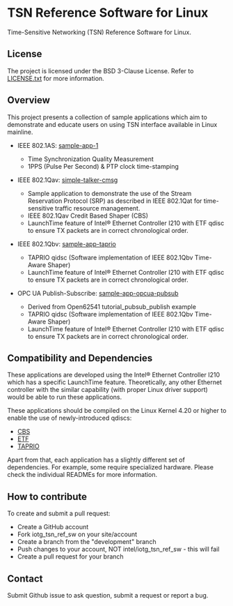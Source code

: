 # TSN Reference Software for Linux
Time-Sensitive Networking (TSN) Reference Software for Linux.

## License
The project is licensed under the BSD 3-Clause License. Refer to
[LICENSE.txt](LICENSE.txt) for more information.

## Overview
This project presents a collection of sample applications which aim to
demonstrate and educate users on using TSN interface available in Linux mainline.

+ IEEE 802.1AS: [sample-app-1](sample-app-1/README.md)
    * Time Synchronization Quality Measurement
    * 1PPS (Pulse Per Second) & PTP clock time-stamping

+ IEEE 802.1Qav: [simple-talker-cmsg](simple-talker-cmsg/README.md)
    * Sample application to demonstrate the use of the Stream Reservation
      Protocol (SRP) as described in IEEE 802.1Qat for time-sensitive traffic
      resource management.
    * IEEE 802.1Qav Credit Based Shaper (CBS)
    * LaunchTime feature of Intel® Ethernet Controller I210 with ETF qdisc to
      ensure TX packets are in correct chronological order.

+ IEEE 802.1Qbv: [sample-app-taprio](sample-app-taprio/README.md)
    * TAPRIO qidsc (Software implementation of IEEE 802.1Qbv Time-Aware Shaper)
    * LaunchTime feature of Intel® Ethernet Controller I210 with ETF qdisc to
      ensure TX packets are in correct chronological order.

+ OPC UA Publish-Subscribe: [sample-app-opcua-pubsub](sample-app-opcua-pubsub/README.md)
    * Derived from Open62541 tutorial_pubsub_publish example
    * TAPRIO qidsc (Software implementation of IEEE 802.1Qbv Time-Aware Shaper)
    * LaunchTime feature of Intel® Ethernet Controller I210 with ETF qdisc to
      ensure TX packets are in correct chronological order.

## Compatibility and Dependencies
These applications are developed using the Intel® Ethernet Controller I210 which
has a specific LaunchTime feature. Theoretically, any other Ethernet controller
with the similar capability (with proper Linux driver support) would be able to
run these applications.

These applications should be compiled on the Linux Kernel 4.20 or higher to
enable the use of newly-introduced qdiscs:
- [CBS](http://man7.org/linux/man-pages/man8/tc-cbs.8.html)
- [ETF](http://man7.org/linux/man-pages/man8/tc-etf.8.html)
- [TAPRIO](http://man7.org/linux/man-pages/man8/tc-taprio.8.html)

Apart from that, each application has a slightly different set of dependencies.
For example, some require specialized hardware. Please check the individual
READMEs for more information.

## How to contribute
To create and submit a pull request:
- Create a GitHub account
- Fork iotg_tsn_ref_sw on your site/account
- Create a branch from the "development" branch
- Push changes to your account, NOT intel/iotg_tsn_ref_sw - this will fail
- Create a pull request for your branch

## Contact
Submit Github issue to ask question, submit a request or report a bug.
